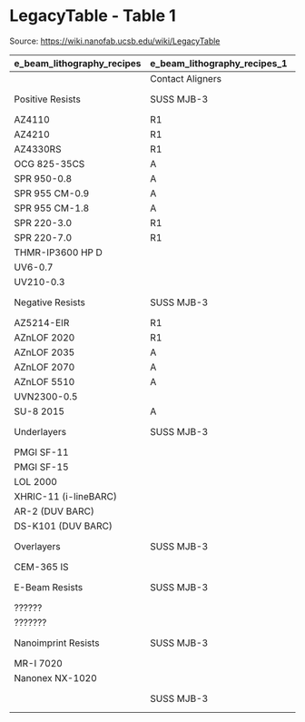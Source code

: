# LegacyTable - Table 1

Source: https://wiki.nanofab.ucsb.edu/wiki/LegacyTable

| e_beam_lithography_recipes   | e_beam_lithography_recipes_1   | e_beam_lithography_recipes_2   | e_beam_lithography_recipes_3   | e_beam_lithography_recipes_4   | e_beam_lithography_recipes_5   | e_beam_lithography_recipes_6   | e_beam_lithography_recipes_7      | e_beam_lithography_recipes_8                |
|:-----------------------------|:-------------------------------|:-------------------------------|:-------------------------------|:-------------------------------|:-------------------------------|:-------------------------------|:----------------------------------|:--------------------------------------------|
|                              | Contact Aligners               | Contact Aligners               | Steppers                       | Steppers                       | Steppers                       | Flood Expose                   | E-Beam Lithography                | E-Beam Lithography                          |
| Positive Resists             | SUSS MJB-3                     | SUSS MA-6                      | Stepper 1 (GCA 6300)           | Stepper 2 (AutoStep 200)       | Stepper 3 (ASML DUV)           | DUV Flood                      | Field Emission SEM 1 (FEI Sirion) | E-Beam Lithography System (JEOL JBX-6300FS) |
| AZ4110                       | R1                             | R1                             | A                              | A                              |                                |                                |                                   |                                             |
| AZ4210                       | R1                             | R1                             | A                              | A                              |                                |                                |                                   |                                             |
| AZ4330RS                     | R1                             | R1                             | A                              | A                              |                                |                                |                                   |                                             |
| OCG 825-35CS                 | A                              | A                              | A                              | A                              |                                |                                |                                   |                                             |
| SPR 950-0.8                  | A                              | A                              | A                              | A                              |                                |                                |                                   |                                             |
| SPR 955 CM-0.9               | A                              | A                              | R1                             | R1                             |                                |                                |                                   |                                             |
| SPR 955 CM-1.8               | A                              | A                              | R1                             | R1                             |                                |                                |                                   |                                             |
| SPR 220-3.0                  | R1                             | R1                             | R1                             | R1                             |                                |                                |                                   |                                             |
| SPR 220-7.0                  | R1                             | R1                             | R1                             | R1                             |                                |                                |                                   |                                             |
| THMR-IP3600 HP D             |                                |                                | A                              | A                              |                                |                                |                                   |                                             |
| UV6-0.7                      |                                |                                |                                |                                | R1                             |                                |                                   |                                             |
| UV210-0.3                    |                                |                                |                                |                                | R1                             |                                |                                   |                                             |
| Negative Resists             | SUSS MJB-3                     | SUSS MA-6                      | Stepper 1 (GCA 6300)           | Stepper 2 (AutoStep 200)       | Stepper 3 (ASML DUV)           | DUV Flood                      | Field Emission SEM 1 (FEI Sirion) | E-Beam Lithography System (JEOL JBX-6300FS) |
| AZ5214-EIR                   | R1                             | R1                             | R1                             | R1                             |                                |                                |                                   |                                             |
| AZnLOF 2020                  | R1                             | R1                             | R1                             | R1                             |                                |                                |                                   |                                             |
| AZnLOF 2035                  | A                              | A                              | A                              | A                              |                                |                                |                                   |                                             |
| AZnLOF 2070                  | A                              | A                              | A                              | A                              |                                |                                |                                   |                                             |
| AZnLOF 5510                  | A                              | A                              | R1                             | R1                             |                                |                                |                                   |                                             |
| UVN2300-0.5                  |                                |                                |                                |                                | R1                             |                                |                                   |                                             |
| SU-8 2015                    | A                              | A                              | A                              | A                              |                                |                                |                                   |                                             |
| Underlayers                  | SUSS MJB-3                     | SUSS MA-6                      | Stepper 1 (GCA 6300)           | Stepper 2 (AutoStep 200)       | Stepper 3 (ASML DUV)           | DUV Flood                      | Field Emission SEM 1 (FEI Sirion) | E-Beam Lithography System (JEOL JBX-6300FS) |
| PMGI SF-11                   |                                |                                |                                |                                |                                |                                |                                   |                                             |
| PMGI SF-15                   |                                |                                |                                |                                |                                |                                |                                   |                                             |
| LOL 2000                     |                                |                                |                                |                                |                                |                                |                                   |                                             |
| XHRIC-11 (i-lineBARC)        |                                |                                |                                |                                |                                |                                |                                   |                                             |
| AR-2 (DUV BARC)              |                                |                                |                                |                                |                                |                                |                                   |                                             |
| DS-K101 (DUV BARC)           |                                |                                |                                |                                |                                |                                |                                   |                                             |
| Overlayers                   | SUSS MJB-3                     | SUSS MA-6                      | Stepper 1 (GCA 6300)           | Stepper 2 (AutoStep 200)       | Stepper 3 (ASML DUV)           | DUV Flood                      | Field Emission SEM 1 (FEI Sirion) | E-Beam Lithography System (JEOL JBX-6300FS) |
| CEM-365 IS                   |                                |                                |                                |                                |                                |                                |                                   |                                             |
| E-Beam Resists               | SUSS MJB-3                     | SUSS MA-6                      | Stepper 1 (GCA 6300)           | Stepper 2 (AutoStep 200)       | Stepper 3 (ASML DUV)           | DUV Flood                      | Field Emission SEM 1 (FEI Sirion) | E-Beam Lithography System (JEOL JBX-6300FS) |
| ??????                       |                                |                                |                                |                                |                                |                                |                                   |                                             |
| ???????                      |                                |                                |                                |                                |                                |                                |                                   |                                             |
| Nanoimprint Resists          | SUSS MJB-3                     | SUSS MA-6                      | Stepper 1 (GCA 6300)           | Stepper 2 (AutoStep 200)       | Stepper 3 (ASML DUV)           | DUV Flood                      | Field Emission SEM 1 (FEI Sirion) | E-Beam Lithography System (JEOL JBX-6300FS) |
| MR-I 7020                    |                                |                                |                                |                                |                                |                                |                                   |                                             |
| Nanonex NX-1020              |                                |                                |                                |                                |                                |                                |                                   |                                             |
|                              | SUSS MJB-3                     | SUSS MA-6                      | Stepper 1 (GCA 6300)           | Stepper 2 (AutoStep 200)       | Stepper 3 (ASML DUV)           | DUV Flood                      | Field Emission SEM 1 (FEI Sirion) | E-Beam Lithography System (JEOL JBX-6300FS) |